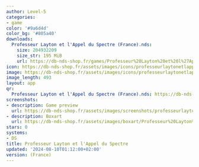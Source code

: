 ```yaml
---
author: Level-5
categories:
- game
color: '#9a6d4d'
color_bg: '#805a40'
downloads:
  Professeur Layton et l'Appel du Spectre (France).nds:
    size: 204932209
    size_str: 195 MiB
    url: https://db-nds-shop.fr/games/Professeur%20Layton%20et%20l%27Appel%20du%20Spectre%20%28France%29.zip
icon: https://db-nds-shop.fr/assets/images/icons/professeurlaytonetlappelduspectre.png
image: https://db-nds-shop.fr/assets/images/icons/professeurlaytonetlappelduspectre.png
image_length: 493
layout: app
qr:
  Professeur Layton et l'Appel du Spectre (France).nds: https://db-nds-shop.fr/qr/professeur-layton-et-lappel-du-spectre-france-nds.png
screenshots:
- description: Game preview
  url: https://db-nds-shop.fr/assets/images/screenshots/professeurlaytonetlappelduspectre/professeurlaytonetlappelduspectre.png
- description: Boxart
  url: https://db-nds-shop.fr/assets/images/boxart/Professeur%20Layton%20et%20l'Appel%20du%20Spectre%20(France).nds.png
stars: 0
systems:
- DS
title: Professeur Layton et l'Appel du Spectre
updated: '2024-08-10T01:12:00+02:00'
version: (France)
---
```

